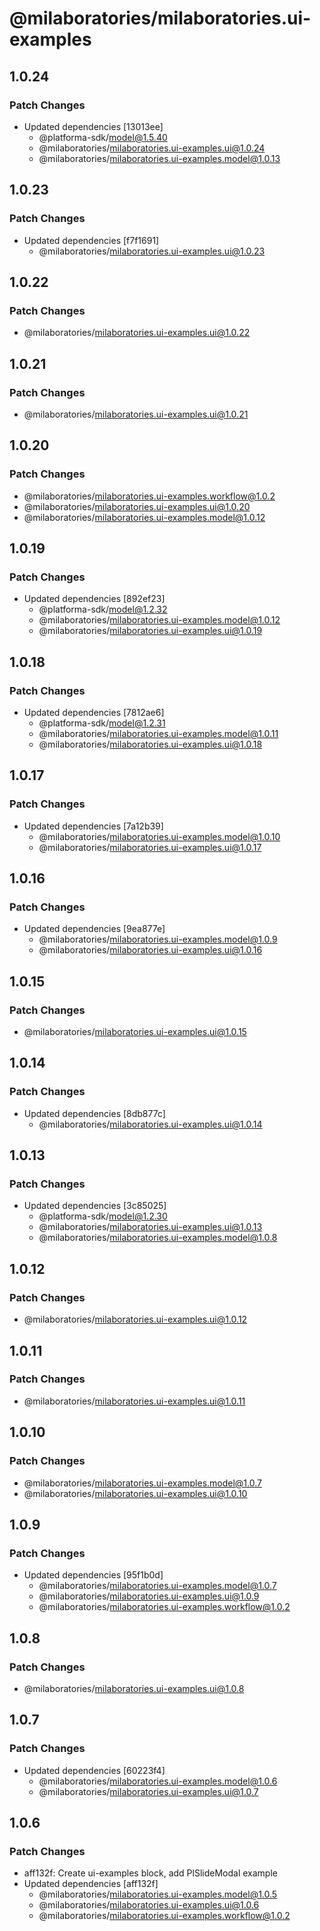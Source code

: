 # @milaboratories/milaboratories.ui-examples

## 1.0.24

### Patch Changes

- Updated dependencies [13013ee]
  - @platforma-sdk/model@1.5.40
  - @milaboratories/milaboratories.ui-examples.ui@1.0.24
  - @milaboratories/milaboratories.ui-examples.model@1.0.13

## 1.0.23

### Patch Changes

- Updated dependencies [f7f1691]
  - @milaboratories/milaboratories.ui-examples.ui@1.0.23

## 1.0.22

### Patch Changes

- @milaboratories/milaboratories.ui-examples.ui@1.0.22

## 1.0.21

### Patch Changes

- @milaboratories/milaboratories.ui-examples.ui@1.0.21

## 1.0.20

### Patch Changes

- @milaboratories/milaboratories.ui-examples.workflow@1.0.2
- @milaboratories/milaboratories.ui-examples.ui@1.0.20
- @milaboratories/milaboratories.ui-examples.model@1.0.12

## 1.0.19

### Patch Changes

- Updated dependencies [892ef23]
  - @platforma-sdk/model@1.2.32
  - @milaboratories/milaboratories.ui-examples.model@1.0.12
  - @milaboratories/milaboratories.ui-examples.ui@1.0.19

## 1.0.18

### Patch Changes

- Updated dependencies [7812ae6]
  - @platforma-sdk/model@1.2.31
  - @milaboratories/milaboratories.ui-examples.model@1.0.11
  - @milaboratories/milaboratories.ui-examples.ui@1.0.18

## 1.0.17

### Patch Changes

- Updated dependencies [7a12b39]
  - @milaboratories/milaboratories.ui-examples.model@1.0.10
  - @milaboratories/milaboratories.ui-examples.ui@1.0.17

## 1.0.16

### Patch Changes

- Updated dependencies [9ea877e]
  - @milaboratories/milaboratories.ui-examples.model@1.0.9
  - @milaboratories/milaboratories.ui-examples.ui@1.0.16

## 1.0.15

### Patch Changes

- @milaboratories/milaboratories.ui-examples.ui@1.0.15

## 1.0.14

### Patch Changes

- Updated dependencies [8db877c]
  - @milaboratories/milaboratories.ui-examples.ui@1.0.14

## 1.0.13

### Patch Changes

- Updated dependencies [3c85025]
  - @platforma-sdk/model@1.2.30
  - @milaboratories/milaboratories.ui-examples.ui@1.0.13
  - @milaboratories/milaboratories.ui-examples.model@1.0.8

## 1.0.12

### Patch Changes

- @milaboratories/milaboratories.ui-examples.ui@1.0.12

## 1.0.11

### Patch Changes

- @milaboratories/milaboratories.ui-examples.ui@1.0.11

## 1.0.10

### Patch Changes

- @milaboratories/milaboratories.ui-examples.model@1.0.7
- @milaboratories/milaboratories.ui-examples.ui@1.0.10

## 1.0.9

### Patch Changes

- Updated dependencies [95f1b0d]
  - @milaboratories/milaboratories.ui-examples.model@1.0.7
  - @milaboratories/milaboratories.ui-examples.ui@1.0.9
  - @milaboratories/milaboratories.ui-examples.workflow@1.0.2

## 1.0.8

### Patch Changes

- @milaboratories/milaboratories.ui-examples.ui@1.0.8

## 1.0.7

### Patch Changes

- Updated dependencies [60223f4]
  - @milaboratories/milaboratories.ui-examples.model@1.0.6
  - @milaboratories/milaboratories.ui-examples.ui@1.0.7

## 1.0.6

### Patch Changes

- aff132f: Create ui-examples block, add PlSlideModal example
- Updated dependencies [aff132f]
  - @milaboratories/milaboratories.ui-examples.model@1.0.5
  - @milaboratories/milaboratories.ui-examples.ui@1.0.6
  - @milaboratories/milaboratories.ui-examples.workflow@1.0.2
